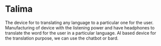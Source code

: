 # Talima
The device for to translating any language to a particular one for the user.
Manufacturing of device with the listening power and have headphones to translate the word for the user in a particular language.
AI based device for the translation purpose, we can use the chatbot or bard.
